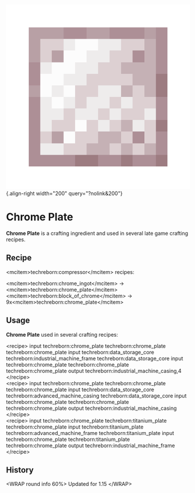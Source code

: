 ![Chrome Plate](/media/mods/techreborn/chrome_plate.png){.align-right width="200" query="?nolink&200"}

# Chrome Plate

**Chrome Plate** is a crafting ingredient and used in several late game crafting recipes.

## Recipe

\<mcitem\>techreborn:compressor\</mcitem\> recipes:

\<mcitem\>techreborn:chrome_ingot\</mcitem\> -\> \<mcitem\>techreborn:chrome_plate\</mcitem\>\
\<mcitem\>techreborn:block_of_chrome\</mcitem\> -\> 9x\<mcitem\>techreborn:chrome_plate\</mcitem\>

## Usage

**Chrome Plate** used in several crafting recipes:

\<recipe\> input techreborn:chrome_plate techreborn:chrome_plate techreborn:chrome_plate input techreborn:data_storage_core techreborn:industrial_machine_frame techreborn:data_storage_core input techreborn:chrome_plate techreborn:chrome_plate techreborn:chrome_plate output techreborn:industrial_machine_casing,4 \</recipe\>\
\<recipe\> input techreborn:chrome_plate techreborn:chrome_plate techreborn:chrome_plate input techreborn:data_storage_core techreborn:advanced_machine_casing techreborn:data_storage_core input techreborn:chrome_plate techreborn:chrome_plate techreborn:chrome_plate output techreborn:industrial_machine_casing \</recipe\>\
\<recipe\> input techreborn:chrome_plate techreborn:titanium_plate techreborn:chrome_plate input techreborn:titanium_plate techreborn:advanced_machine_frame techreborn:titanium_plate input techreborn:chrome_plate techreborn:titanium_plate techreborn:chrome_plate output techreborn:industrial_machine_frame \</recipe\>

## History

\<WRAP round info 60%\> Updated for 1.15 \</WRAP\>
